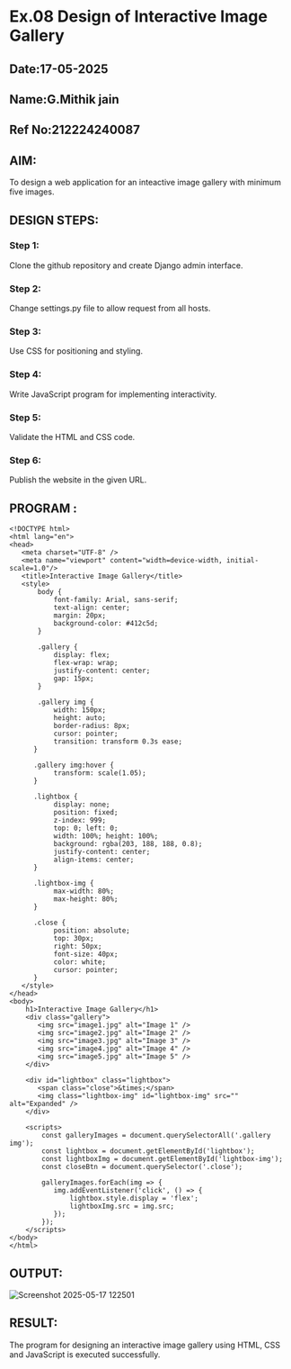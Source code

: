 # Ex.08 Design of Interactive Image Gallery
## Date:17-05-2025
## Name:G.Mithik jain
## Ref No:212224240087

## AIM:
To design a web application for an inteactive image gallery with minimum five images.

## DESIGN STEPS:

### Step 1:
Clone the github repository and create Django admin interface.

### Step 2:
Change settings.py file to allow request from all hosts.

### Step 3:
Use CSS for positioning and styling.

### Step 4:
Write JavaScript program for implementing interactivity.

### Step 5:
Validate the HTML and CSS code.

### Step 6:
Publish the website in the given URL.

## PROGRAM :

```
<!DOCTYPE html>
<html lang="en">
<head>
   <meta charset="UTF-8" />
   <meta name="viewport" content="width=device-width, initial-scale=1.0"/>
   <title>Interactive Image Gallery</title>
   <style>
       body {
           font-family: Arial, sans-serif;
           text-align: center;
           margin: 20px;
           background-color: #412c5d;
       }

       .gallery {
           display: flex;
           flex-wrap: wrap;
           justify-content: center;
           gap: 15px;
       }

       .gallery img {
           width: 150px;
           height: auto;
           border-radius: 8px;
           cursor: pointer;
           transition: transform 0.3s ease;
      }

      .gallery img:hover {
           transform: scale(1.05);
      }

      .lightbox {
           display: none;
           position: fixed;
           z-index: 999;
           top: 0; left: 0;
           width: 100%; height: 100%;
           background: rgba(203, 188, 188, 0.8);
           justify-content: center;
           align-items: center;
      }

      .lightbox-img {
           max-width: 80%;
           max-height: 80%;
      }
  
      .close {
           position: absolute;
           top: 30px;
           right: 50px;
           font-size: 40px;
           color: white;
           cursor: pointer;
      }
   </style>
</head>
<body>
    h1>Interactive Image Gallery</h1>
    <div class="gallery">
       <img src="image1.jpg" alt="Image 1" />
       <img src="image2.jpg" alt="Image 2" />
       <img src="image3.jpg" alt="Image 3" />
       <img src="image4.jpg" alt="Image 4" />
       <img src="image5.jpg" alt="Image 5" />
    </div>

    <div id="lightbox" class="lightbox">
       <span class="close">&times;</span>
       <img class="lightbox-img" id="lightbox-img" src="" alt="Expanded" />
    </div>

    <scripts>
        const galleryImages = document.querySelectorAll('.gallery img');
        const lightbox = document.getElementById('lightbox');
        const lightboxImg = document.getElementById('lightbox-img');
        const closeBtn = document.querySelector('.close');

        galleryImages.forEach(img => {
           img.addEventListener('click', () => {
               lightbox.style.display = 'flex';
               lightboxImg.src = img.src;
           });
        });
    </scripts> 
</body>
</html>

```  

## OUTPUT:

![Screenshot 2025-05-17 122501](https://github.com/user-attachments/assets/f8a8bfa7-e3bf-41d3-956b-9395b3f74497)

## RESULT:
The program for designing an interactive image gallery using HTML, CSS and JavaScript is executed successfully.
